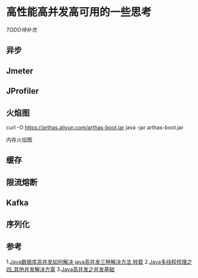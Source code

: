 # 高性能高并发高可用的一些思考
*TODO待补充*

## 异步

## Jmeter


## JProfiler

## 火焰图
curl -O https://arthas.aliyun.com/arthas-boot.jar
java -jar arthas-boot.jar


内存火焰图


## 缓存


## 限流熔断

## Kafka

## 序列化



## 参考
1.[Java数据库高并发如何解决 java高并发三种解决方法 转载](https://blog.51cto.com/u_12968/6494578)
2.[Java多线程梳理之四_其他并发解决方案](https://zhuanlan.zhihu.com/p/350633012)
3.[Java高并发之并发基础](https://zhuanlan.zhihu.com/p/58181957)